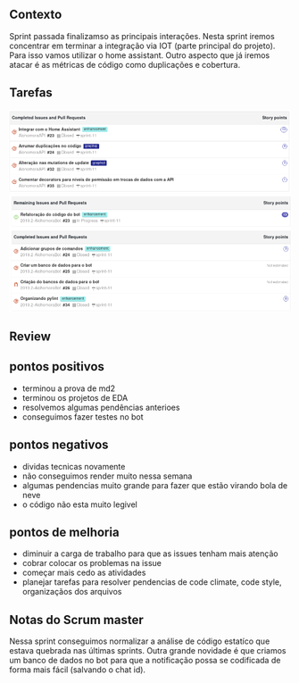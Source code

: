 ## Contexto

Sprint passada finalizamso as principais interações. Nesta sprint iremos concentrar em terminar a integração via IOT (parte principal do projeto). Para isso vamos utilizar o home assistant. Outro aspecto que já iremos atacar é as métricas de código como duplicações e cobertura.

## Tarefas

![issues](images/sprint11/issues_sprint11_api.png)
![issues](images/sprint11/issues_sprint11_bot.png)


## Review

## pontos positivos

* terminou a prova de md2
* terminou os projetos de EDA
* resolvemos algumas pendências anterioes
* conseguimos fazer testes no bot

## pontos negativos

* dividas tecnicas novamente
* não conseguimos render muito nessa semana
* algumas pendencias muito grande para fazer que estão virando bola de neve
* o código não esta muito legivel

## pontos de melhoria

* diminuir a carga de trabalho para que as issues tenham mais atenção
* cobrar colocar os problemas na issue
*  começar mais cedo as atividades
* planejar tarefas para resolver pendencias de code climate, code style, organizaçãos dos arquivos

## Notas do Scrum master

Nessa sprint conseguimos normalizar a análise de código estatíco que estava quebrada nas últimas sprints. Outra grande novidade é que criamos um banco de dados no bot para que a notificação possa se codificada de forma mais fácil (salvando o chat id).
